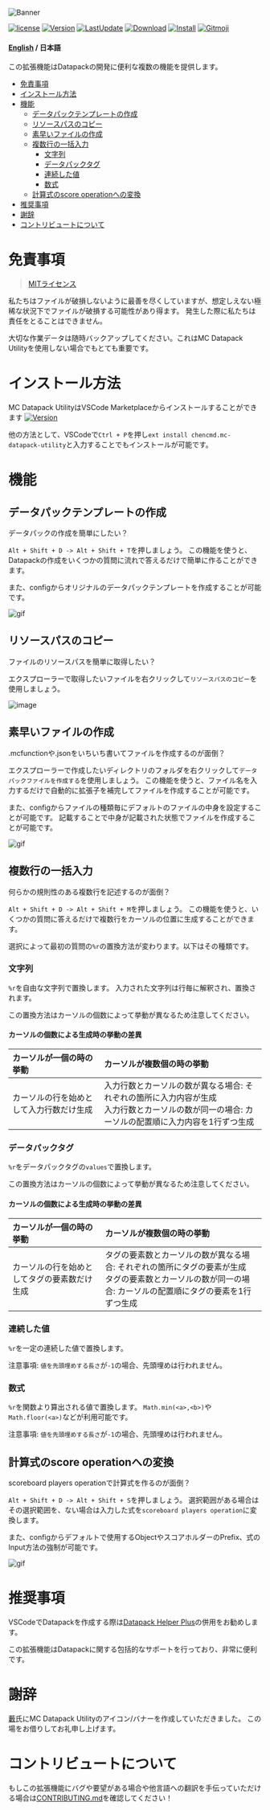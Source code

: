 ![Banner](https://raw.githubusercontent.com/ChenCMD/MC-Datapack-Utility/master/images/banner.png)

[![license](https://img.shields.io/github/license/ChenCMD/MC-Datapack-Utility)](https://github.com/ChenCMD/MC-Datapack-Utility/blob/master/LICENSE)
[![Version](https://img.shields.io/visual-studio-marketplace/v/chencmd.mc-datapack-utility?logo=visual-studio-code)](https://marketplace.visualstudio.com/items?itemName=chencmd.mc-datapack-utility)
[![LastUpdate](https://img.shields.io/visual-studio-marketplace/last-updated/chencmd.mc-datapack-utility?logo=visual-studio-code)](https://marketplace.visualstudio.com/items?itemName=chencmd.mc-datapack-utility)
[![Download](https://img.shields.io/visual-studio-marketplace/d/chencmd.mc-datapack-utility?logo=visual-studio-code)](https://marketplace.visualstudio.com/items?itemName=chencmd.mc-datapack-utility)
[![Install](https://img.shields.io/visual-studio-marketplace/i/chencmd.mc-datapack-utility?logo=visual-studio-code)](https://marketplace.visualstudio.com/items?itemName=chencmd.mc-datapack-utility)
[![Gitmoji](https://img.shields.io/badge/gitmoji-%20😜%20😍-FFDD67.svg)](https://gitmoji.carloscuesta.me/)

#### [English](https://github.com/ChenCMD/MC-Datapack-Utility/blob/master/README.md) / 日本語

この拡張機能はDatapackの開発に便利な複数の機能を提供します。

- [免責事項](#免責事項)
- [インストール方法](#インストール方法)
- [機能](#機能)
  - [データパックテンプレートの作成](#データパックテンプレートの作成)
  - [リソースパスのコピー](#リソースパスのコピー)
  - [素早いファイルの作成](#素早いファイルの作成)
  - [複数行の一括入力](#複数行の一括入力)
    - [文字列](#文字列)
    - [データパックタグ](#データパックタグ)
    - [連続した値](#連続した値)
    - [数式](#数式)
  - [計算式のscore operationへの変換](#計算式のscore-operationへの変換)
- [推奨事項](#推奨事項)
- [謝辞](#謝辞)
- [コントリビュートについて](#コントリビュートについて)

# 免責事項

> [MITライセンス](https://github.com/ChenCMD/MC-Datapack-Utility/blob/master/LICENSE)

私たちはファイルが破損しないように最善を尽くしていますが、想定しえない極稀な状況下でファイルが破損する可能性があり得ます。
発生した際に私たちは責任をとることはできません。

大切な作業データは随時バックアップしてください。これはMC Datapack Utilityを使用しない場合でもとても重要です。

# インストール方法

MC Datapack UtilityはVSCode Marketplaceからインストールすることができます
[![Version](https://img.shields.io/visual-studio-marketplace/v/chencmd.mc-datapack-utility?logo=visual-studio-code)](https://marketplace.visualstudio.com/items?itemName=chencmd.mc-datapack-utility)

他の方法として、VSCodeで`Ctrl + P`を押し`ext install chencmd.mc-datapack-utility`と入力することでもインストールが可能です。

# 機能
## データパックテンプレートの作成

データパックの作成を簡単にしたい？

`Alt + Shift + D -> Alt + Shift + T`を押しましょう。
この機能を使うと、Datapackの作成をいくつかの質問に流れで答えるだけで簡単に作ることができます。

また、configからオリジナルのデータパックテンプレートを作成することが可能です。

![gif](https://raw.githubusercontent.com/ChenCMD/MC-Datapack-Utility/master/images/createDatapackTemplate.gif)

## リソースパスのコピー

ファイルのリソースパスを簡単に取得したい？

エクスプローラーで取得したいファイルを右クリックして`リソースパスのコピー`を使用しましょう。

![image](https://raw.githubusercontent.com/ChenCMD/MC-Datapack-Utility/master/images/copyResourcePath_ja.png)

## 素早いファイルの作成

.mcfunctionや.jsonをいちいち書いてファイルを作成するのが面倒？

エクスプローラーで作成したいディレクトリのフォルダを右クリックして`データパックファイルを作成する`を使用しましょう。
この機能を使うと、ファイル名を入力するだけで自動的に拡張子を補完してファイルを作成することが可能です。

また、configからファイルの種類毎にデフォルトのファイルの中身を設定することが可能です。
記載することで中身が記載された状態でファイルを作成することが可能です。

![gif](https://raw.githubusercontent.com/ChenCMD/MC-Datapack-Utility/master/images/createFile.gif)

## 複数行の一括入力

何らかの規則性のある複数行を記述するのが面倒？

`Alt + Shift + D -> Alt + Shift + M`を押しましょう。
この機能を使うと、いくつかの質問に答えるだけで複数行をカーソルの位置に生成することができます。

選択によって最初の質問の`%r`の置換方法が変わります。以下はその種類です。

### 文字列

`%r`を自由な文字列で置換します。
入力された文字列は行毎に解釈され、置換されます。

この置換方法はカーソルの個数によって挙動が異なるため注意してください。

#### カーソルの個数による生成時の挙動の差異

| カーソルが一個の時の挙動                 | カーソルが複数個の時の挙動                                                                                                                         |
| :--------------------------------------- | :------------------------------------------------------------------------------------------------------------------------------------------------- |
| カーソルの行を始めとして入力行数だけ生成 | 入力行数とカーソルの数が異なる場合: それぞれの箇所に入力内容が生成<br/>入力行数とカーソルの数が同一の場合: カーソルの配置順に入力内容を1行ずつ生成 |

### データパックタグ

`%r`をデータパックタグの`values`で置換します。

この置換方法はカーソルの個数によって挙動が異なるため注意してください。

#### カーソルの個数による生成時の挙動の差異

| カーソルが一個の時の挙動                     | カーソルが複数個の時の挙動                                                                                                                                     |
| :------------------------------------------- | :------------------------------------------------------------------------------------------------------------------------------------------------------------- |
| カーソルの行を始めとしてタグの要素数だけ生成 | タグの要素数とカーソルの数が異なる場合: それぞれの箇所にタグの要素が生成<br/>タグの要素数とカーソルの数が同一の場合: カーソルの配置順にタグの要素を1行ずつ生成 |

### 連続した値

`%r`を一定の連続した値で置換します。

注意事項: `値を先頭埋めする長さ`が`-1`の場合、先頭埋めは行われません。

### 数式

`%r`を関数より算出される値で置換します。
`Math.min(<a>,<b>)`や`Math.floor(<a>)`などが利用可能です。
<!-- つまるところJavaScriptとして評価しちゃってる、ってことですネ -->

注意事項: `値を先頭埋めする長さ`が`-1`の場合、先頭埋めは行われません。

<!-- TODO ![gif](https://raw.githubusercontent.com/ChenCMD/MC-Datapack-Utility/master/images/multiLineGenerator.gif) -->

## 計算式のscore operationへの変換

scoreboard players operationで計算式を作るのが面倒？

`Alt + Shift + D -> Alt + Shift + S`を押しましょう。
選択範囲がある場合はその選択範囲を、ない場合は入力した式を`scoreboard players operation`に変換します。

また、configからデフォルトで使用するObjectやスコアホルダーのPrefix、式のInput方法の強制が可能です。

![gif](https://raw.githubusercontent.com/ChenCMD/MC-Datapack-Utility/master/images/scoreOperation.gif)

# 推奨事項

VSCodeでDatapackを作成する際は[Datapack Helper Plus](https://marketplace.visualstudio.com/items?itemName=SPGoding.datapack-language-server)の併用をお勧めします。

この拡張機能はDatapackに関する包括的なサポートを行っており、非常に便利です。

# 謝辞

[藪](https://twitter.com/Yavu_8B)氏にMC Datapack Utilityのアイコン/バナーを作成していただきました。
この場をお借りしてお礼申し上げます。

# コントリビュートについて

もしこの拡張機能にバグや要望がある場合や他言語への翻訳を手伝っていただける場合は[CONTRIBUTING.md](CONTRIBUTING_ja.md)を確認してください！